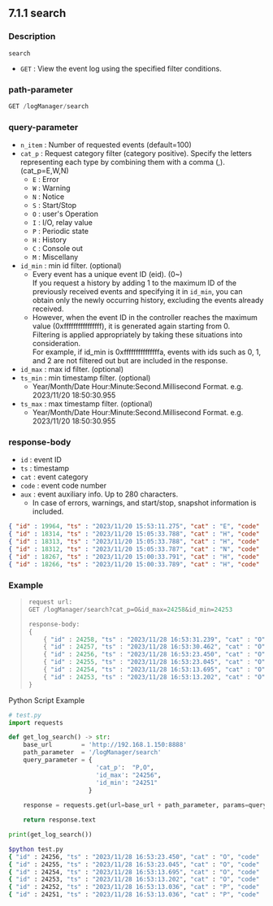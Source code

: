 ﻿## 7.1.1 search

### Description

`search`

- `GET` : View the event log using the specified filter conditions.

### path-parameter

```python
GET /logManager/search
```

### query-parameter

- `n_item` : Number of requested events (default=100)
- `cat_p` : Request category filter (category positive). Specify the letters representing each type by combining them with a comma (,). (cat_p=E,W,N)
  - `E` : Error
  - `W` : Warning
  - `N` : Notice
  - `S` : Start/Stop
  - `O` : user's Operation
  - `I` : I/O, relay value
  - `P` : Periodic state
  - `H` : History
  - `C` : Console out
  - `M` : Miscellany
- `id_min` : min id filter. (optional)
  - Every event has a unique event ID (eid). (0~)  
    If you request a history by adding 1 to the maximum ID of the previously received events and specifying it in `id_min`, you can obtain only the newly occurring history, excluding the events already received.
  - However, when the event ID in the controller reaches the maximum value (0xffffffffffffffff), it is generated again starting from 0.  
    Filtering is applied appropriately by taking these situations into consideration.  
    For example, if id_min is 0xfffffffffffffffa, events with ids such as 0, 1, and 2 are not filtered out but are included in the response.
- `id_max` : max id filter. (optional)
- `ts_min` : min timestamp filter. (optional)
  - Year/Month/Date Hour:Minute:Second.Millisecond Format. e.g. 2023/11/20 18:50:30.955
- `ts_max` : max timestamp filter. (optional)
  - Year/Month/Date Hour:Minute:Second.Millisecond Format. e.g. 2023/11/20 18:50:30.955

### response-body

- `id` : event ID
- `ts` : timestamp
- `cat` : event category
- `code` : event code number
- `aux` : event auxiliary info. Up to 280 characters.
  - In case of errors, warnings, and start/stop, snapshot information is included.

```json
{ "id" : 19964, "ts" : "2023/11/20 15:53:11.275", "cat" : "E", "code" : "11,0,0", "aux" : "{ 'pc' : '20/3/1', 'j1' : 18.525, 'j2' : 105.000, 'j3' : -2.577, 'j4' : -14.432, 'j5' : -0.776, 'j6' : 0.314, 'sin' : '00 01 00 00 00 00 00 00', 'sout' : '05 08 06 00 00 00 00 01', 'din' : '00 00 80 00 00 00 00 00 00 00 00 00 00 00 00 00 00 00 00 00 00 00 00 00 00 00 00 00 00 00 00 C0', 'dout' : '00 00 80 00 00 00 00 00 00 00 00 00 00 00 00 00 00 00 00 00 00 00 00 00 00 00 00 00 00 00 00 C0' }" }
{ "id" : 18314, "ts" : "2023/11/20 15:05:33.788", "cat" : "H", "code" : "hist", "aux" : "(    976)Power saving = on " }
{ "id" : 18313, "ts" : "2023/11/20 15:05:33.788", "cat" : "H", "code" : "hist", "aux" : "(=Stamp=)[2023/11/20 15:05:33](+299996445us) " }
{ "id" : 18312, "ts" : "2023/11/20 15:05:33.787", "cat" : "N", "code" : "5", "aux" : "{ 'pc' : '20/3/1' }" }
{ "id" : 18267, "ts" : "2023/11/20 15:00:33.791", "cat" : "H", "code" : "hist", "aux" : "(   2001)    .end ;(P20/S3/F1) " }
{ "id" : 18266, "ts" : "2023/11/20 15:00:33.789", "cat" : "H", "code" : "hist", "aux" : "( 738785)S3  .move P,spd=500mm/sec,accu=4,tool=0 " }
```

### Example

<blockquote>

```python
request url:
GET /logManager/search?cat_p=O&id_max=24258&id_min=24253

response-body:
{
    { "id" : 24258, "ts" : "2023/11/28 16:53:31.239", "cat" : "O", "code" : "K.Click", "aux" : "Right" }
    { "id" : 24257, "ts" : "2023/11/28 16:53:30.462", "cat" : "O", "code" : "K.Down", "aux" : "SHIFT" }
    { "id" : 24256, "ts" : "2023/11/28 16:53:23.450", "cat" : "O", "code" : "K.Up", "aux" : "CTRL" }
    { "id" : 24255, "ts" : "2023/11/28 16:53:23.045", "cat" : "O", "code" : "K.Down", "aux" : "CTRL" }
    { "id" : 24254, "ts" : "2023/11/28 16:53:13.695", "cat" : "O", "code" : "K.Up", "aux" : "CTRL" }
    { "id" : 24253, "ts" : "2023/11/28 16:53:13.202", "cat" : "O", "code" : "K.Down", "aux" : "CTRL" }
}
```

</blockquote>

Python Script Example

```python
# test.py
import requests

def get_log_search() -> str:
    base_url        = 'http://192.168.1.150:8888'
    path_parameter  = '/logManager/search'
    query_parameter = { 
                        'cat_p':  "P,O", 
                        'id_max': "24256", 
                        'id_min': "24251" 
                      }
    
    response = requests.get(url=base_url + path_parameter, params=query_parameter)

    return response.text

print(get_log_search())
```
```sh
$python test.py
{ "id" : 24256, "ts" : "2023/11/28 16:53:23.450", "cat" : "O", "code" : "K.Up", "aux" : "CTRL" }
{ "id" : 24255, "ts" : "2023/11/28 16:53:23.045", "cat" : "O", "code" : "K.Down", "aux" : "CTRL" }
{ "id" : 24254, "ts" : "2023/11/28 16:53:13.695", "cat" : "O", "code" : "K.Up", "aux" : "CTRL" }
{ "id" : 24253, "ts" : "2023/11/28 16:53:13.202", "cat" : "O", "code" : "K.Down", "aux" : "CTRL" }
{ "id" : 24252, "ts" : "2023/11/28 16:53:13.036", "cat" : "P", "code" : "fb7.dil", "aux" : "00000000,00000000,00000000,00000000,00000000,00000000,00000000,00000000,00000000,00000000,00000000,00000000,00000000,00000000,00000000,00000000,00000000,00000000,00000000,00000000,00000000,00000000,00000000,00000000,00000000,00000000,00000000,00000000,00000000,00000000" }
{ "id" : 24251, "ts" : "2023/11/28 16:53:13.036", "cat" : "P", "code" : "fb7.dol", "aux" : "00000000,00000000,00000000,00000000,00000000,00000000,00000000,00000000,00000000,00000000,00000000,00000000,00000000,00000000,00000000,00000000,00000000,00000000,00000000,00000000,00000000,00000000,00000000,00000000,00000000,00000000,00000000,00000000,00000000,00000000" }
```